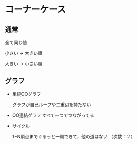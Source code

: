 # コーナーケース

## 通常
全て同じ値

小さい → 大きい順

大きい → 小さい順

## グラフ 

* 単純OOグラフ
    
    グラフが自己ループや二重辺を持たない

* OO連結グラフ
    すべて一つでつながってる

* サイクル

    1~N頂点までぐるっと一周できて，他の道はない
    （次数：２）
